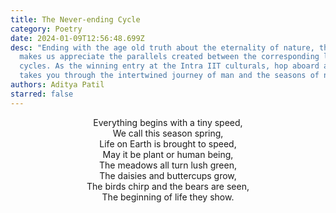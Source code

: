 ```yaml
---
title: The Never-ending Cycle
category: Poetry
date: 2024-01-09T12:56:48.699Z
desc: "Ending with the age old truth about the eternality of nature, the poem
  makes us appreciate the parallels created between the corresponding life
  cycles. As the winning entry at the Intra IIT culturals, hop aboard as it
  takes you through the intertwined journey of man and the seasons of nature. "
authors: Aditya Patil
starred: false
---
```

<!--StartFragment-->






<p style="text-align: center;align:center;">Everything begins with a tiny speed,<br>
We call this season spring,<br>
Life on Earth is brought to speed,<br>
May it be plant or human being,<br>
The meadows all turn lush green,<br>
The daisies and buttercups grow,<br>
The birds chirp and the bears are seen,<br>
The beginning of life they show.</p>



<!--EndFragment-->